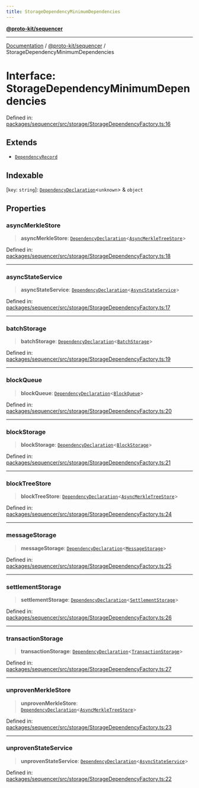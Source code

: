 ```yaml
---
title: StorageDependencyMinimumDependencies
---
```


[**@proto-kit/sequencer**](../README.md)

***

[Documentation](../../../README.md) / [@proto-kit/sequencer](../README.md) / StorageDependencyMinimumDependencies

# Interface: StorageDependencyMinimumDependencies

Defined in: [packages/sequencer/src/storage/StorageDependencyFactory.ts:16](https://github.com/proto-kit/framework/blob/28efa802e3737fc3b77339148b307ef7246f3ef1/packages/sequencer/src/storage/StorageDependencyFactory.ts#L16)

## Extends

- [`DependencyRecord`](../../common/type-aliases/DependencyRecord.md)

## Indexable

\[`key`: `string`\]: [`DependencyDeclaration`](../../common/type-aliases/DependencyDeclaration.md)\<`unknown`\> & `object`

## Properties

### asyncMerkleStore

> **asyncMerkleStore**: [`DependencyDeclaration`](../../common/type-aliases/DependencyDeclaration.md)\<[`AsyncMerkleTreeStore`](AsyncMerkleTreeStore.md)\>

Defined in: [packages/sequencer/src/storage/StorageDependencyFactory.ts:18](https://github.com/proto-kit/framework/blob/28efa802e3737fc3b77339148b307ef7246f3ef1/packages/sequencer/src/storage/StorageDependencyFactory.ts#L18)

***

### asyncStateService

> **asyncStateService**: [`DependencyDeclaration`](../../common/type-aliases/DependencyDeclaration.md)\<[`AsyncStateService`](AsyncStateService.md)\>

Defined in: [packages/sequencer/src/storage/StorageDependencyFactory.ts:17](https://github.com/proto-kit/framework/blob/28efa802e3737fc3b77339148b307ef7246f3ef1/packages/sequencer/src/storage/StorageDependencyFactory.ts#L17)

***

### batchStorage

> **batchStorage**: [`DependencyDeclaration`](../../common/type-aliases/DependencyDeclaration.md)\<[`BatchStorage`](BatchStorage.md)\>

Defined in: [packages/sequencer/src/storage/StorageDependencyFactory.ts:19](https://github.com/proto-kit/framework/blob/28efa802e3737fc3b77339148b307ef7246f3ef1/packages/sequencer/src/storage/StorageDependencyFactory.ts#L19)

***

### blockQueue

> **blockQueue**: [`DependencyDeclaration`](../../common/type-aliases/DependencyDeclaration.md)\<[`BlockQueue`](BlockQueue.md)\>

Defined in: [packages/sequencer/src/storage/StorageDependencyFactory.ts:20](https://github.com/proto-kit/framework/blob/28efa802e3737fc3b77339148b307ef7246f3ef1/packages/sequencer/src/storage/StorageDependencyFactory.ts#L20)

***

### blockStorage

> **blockStorage**: [`DependencyDeclaration`](../../common/type-aliases/DependencyDeclaration.md)\<[`BlockStorage`](BlockStorage.md)\>

Defined in: [packages/sequencer/src/storage/StorageDependencyFactory.ts:21](https://github.com/proto-kit/framework/blob/28efa802e3737fc3b77339148b307ef7246f3ef1/packages/sequencer/src/storage/StorageDependencyFactory.ts#L21)

***

### blockTreeStore

> **blockTreeStore**: [`DependencyDeclaration`](../../common/type-aliases/DependencyDeclaration.md)\<[`AsyncMerkleTreeStore`](AsyncMerkleTreeStore.md)\>

Defined in: [packages/sequencer/src/storage/StorageDependencyFactory.ts:24](https://github.com/proto-kit/framework/blob/28efa802e3737fc3b77339148b307ef7246f3ef1/packages/sequencer/src/storage/StorageDependencyFactory.ts#L24)

***

### messageStorage

> **messageStorage**: [`DependencyDeclaration`](../../common/type-aliases/DependencyDeclaration.md)\<[`MessageStorage`](MessageStorage.md)\>

Defined in: [packages/sequencer/src/storage/StorageDependencyFactory.ts:25](https://github.com/proto-kit/framework/blob/28efa802e3737fc3b77339148b307ef7246f3ef1/packages/sequencer/src/storage/StorageDependencyFactory.ts#L25)

***

### settlementStorage

> **settlementStorage**: [`DependencyDeclaration`](../../common/type-aliases/DependencyDeclaration.md)\<[`SettlementStorage`](SettlementStorage.md)\>

Defined in: [packages/sequencer/src/storage/StorageDependencyFactory.ts:26](https://github.com/proto-kit/framework/blob/28efa802e3737fc3b77339148b307ef7246f3ef1/packages/sequencer/src/storage/StorageDependencyFactory.ts#L26)

***

### transactionStorage

> **transactionStorage**: [`DependencyDeclaration`](../../common/type-aliases/DependencyDeclaration.md)\<[`TransactionStorage`](TransactionStorage.md)\>

Defined in: [packages/sequencer/src/storage/StorageDependencyFactory.ts:27](https://github.com/proto-kit/framework/blob/28efa802e3737fc3b77339148b307ef7246f3ef1/packages/sequencer/src/storage/StorageDependencyFactory.ts#L27)

***

### unprovenMerkleStore

> **unprovenMerkleStore**: [`DependencyDeclaration`](../../common/type-aliases/DependencyDeclaration.md)\<[`AsyncMerkleTreeStore`](AsyncMerkleTreeStore.md)\>

Defined in: [packages/sequencer/src/storage/StorageDependencyFactory.ts:23](https://github.com/proto-kit/framework/blob/28efa802e3737fc3b77339148b307ef7246f3ef1/packages/sequencer/src/storage/StorageDependencyFactory.ts#L23)

***

### unprovenStateService

> **unprovenStateService**: [`DependencyDeclaration`](../../common/type-aliases/DependencyDeclaration.md)\<[`AsyncStateService`](AsyncStateService.md)\>

Defined in: [packages/sequencer/src/storage/StorageDependencyFactory.ts:22](https://github.com/proto-kit/framework/blob/28efa802e3737fc3b77339148b307ef7246f3ef1/packages/sequencer/src/storage/StorageDependencyFactory.ts#L22)
